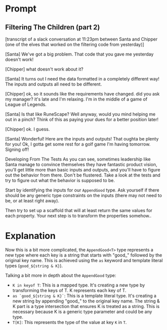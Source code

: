 # Prompt

## Filtering The Children (part 2)

[transcript of a slack conversation at 11:23pm between Santa and Chipper (one of the elves that worked on the filtering code from yesterday)]

[Santa] We've got a big problem. That code that you gave me yesterday doesn't work!

[Chipper] what doesn't work about it?

[Santa] It turns out I need the data formatted in a completely different way! The inputs and outputs all need to be different.

[Chipper] ok, so it sounds like the requirements have changed. did you ask my manager? it's late and I'm relaxing. I'm in the middle of a game of League of Legends.

[Santa] Is that like RuneScape? Well anyway, would you mind helping me out in a pinch? Think of this as paying your dues for a better position later!

[Chipper] ok. I guess.

[Santa] Wonderful! Here are the inputs and outputs! That oughta be plenty for you! Ok, I gotta get some rest for a golf game I'm having tomorrow. Signing off!

Developing From The Tests
As you can see, sometimes leadership like Santa manage to convince themselves they have fantastic product vision, you'll get little more than basic inputs and outputs, and you'll have to figure out the behavior from there. Don't be flustered. Take a look at the tests and try to figure out what the behavior is supposed to be.

Start by identifying the inputs for our `AppendGood` type. Ask yourself if there should be any generic type constraints on the inputs (there may not need to be, or at least right away).

Then try to set up a scaffold that will at least return the same values for each property. Your next step is to transform the properties somehow..

# Explanation

Now this is a bit more complicated, the `AppendGood<T>` type represents a new type where each key is a string that starts with "good\_" followed by the original key name. This is achieved using the `as` keyword and template literal types (`good_${string & K}`).

Talking a bit more in depth about the `AppendGood` type:

- `K in keyof T`: This is a mapped type. It's creating a new type by transforming the keys of T. K represents each key of T.
- `` as `good_${string & K}` ``: This is a template literal type. It's creating a new string by appending "good\_" to the original key name. The string & K part is a type intersection that ensures K is treated as a string. This is necessary because K is a generic type parameter and could be any type.
- `T[K]`: This represents the type of the value at key `K` in `T`.

